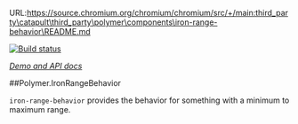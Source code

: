 URL:https://source.chromium.org/chromium/chromium/src/+/main:third_party\catapult\third_party\polymer\components\iron-range-behavior\README.md

<!---

This README is automatically generated from the comments in these files:
iron-range-behavior.html

Edit those files, and our readme bot will duplicate them over here!
Edit this file, and the bot will squash your changes :)

The bot does some handling of markdown. Please file a bug if it does the wrong
thing! https://github.com/PolymerLabs/tedium/issues

-->

[![Build status](https://travis-ci.org/PolymerElements/iron-range-behavior.svg?branch=master)](https://travis-ci.org/PolymerElements/iron-range-behavior)

_[Demo and API docs](https://elements.polymer-project.org/elements/iron-range-behavior)_


##Polymer.IronRangeBehavior

`iron-range-behavior` provides the behavior for something with a minimum to maximum range.


